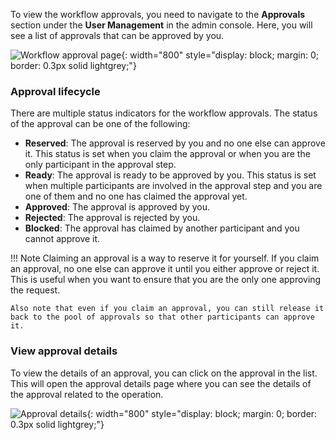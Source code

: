 To view the workflow approvals, you need to navigate to the **Approvals** section under the **User Management** in the admin console. Here, you will see a list of approvals that can be approved by you.

![Workflow approval page]({{base_path}}/assets/img/guides/workflows/workflow-approvals.png){: width="800" style="display: block; margin: 0; border: 0.3px solid lightgrey;"}

### Approval lifecycle
There are multiple status indicators for the workflow approvals. The status of the approval can be one of the following:

- **Reserved**: The approval is reserved by you and no one else can approve it. This status is set when you claim the approval or when you are the only participant in the approval step.
- **Ready**: The approval is ready to be approved by you. This status is set when multiple participants are involved in the approval step and you are one of them and no one has claimed the approval yet.
- **Approved**: The approval is approved by you.
- **Rejected**: The approval is rejected by you.
- **Blocked**: The approval has claimed by another participant and you cannot approve it.

!!! Note
    Claiming an approval is a way to reserve it for yourself. If you claim an approval, no one else can approve it until you either approve or reject it. This is useful when you want to ensure that you are the only one approving the request.

    Also note that even if you claim an approval, you can still release it back to the pool of approvals so that other participants can approve it.

### View approval details
To view the details of an approval, you can click on the approval in the list. This will open the approval details page where you can see the details of the approval related to the operation.

![Approval details]({{base_path}}/assets/img/guides/workflows/approval-details.png){: width="800" style="display: block; margin: 0; border: 0.3px solid lightgrey;"}